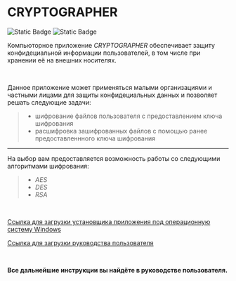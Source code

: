 # CRYPTOGRAPHER
![Static Badge](https://img.shields.io/badge/Python%203.13.5-%234F2982?style=flat&logo=Python&logoColor=%23FFB440&labelColor=%238C04A8&link=https%3A%2F%2Fwww.python.org%2Fdownloads%2Frelease%2Fpython-3135%2F)
![Static Badge](https://img.shields.io/badge/PyQt5%205.15.11-%23B70094?style=flat&logo=Qt&logoColor=%23FFB440&labelColor=%238C04A8&link=https%3A%2F%2Fpypi.org%2Fproject%2FPyQt5%2F)


Компьюторное приложение *CRYPTOGRAPHER* обеспечивает  защиту конфидециальной информации пользователей, в том числе при хранении её на внешних носителях.

<br>

Данное приложение может применяться малыми организациями и частными лицами для защиты конфидециальных данных и позволяет решать следующие задачи:
> - шифрование файлов пользователя с предоставлением ключа шифрования
> - расшифровка зашифрованных файлов с помощью ранее предоставленнного ключа шифрования
___
 На выбор вам предоставляется возможность работы со следующими алгоритмами шифрования:

> + *AES*
> + *DES*
> + *RSA*

<br>
 
[Ссылка для загрузки установщика приложения под операционную систему Windows](https://disk.yandex.ru/d/UJjediB4vHBNUw)


[Ссылка для загрузки руководства пользователя](https://disk.yandex.ru/i/Bu99IDinIstMvQ)

<br>


**Все дальнейшие инструкции вы найдёте в руководстве пользователя.**